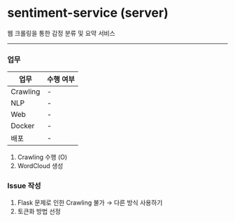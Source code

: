 # sentiment-service (server)
웹 크롤링을 통한 감정 분류 및 요약 서비스

---
### 업무
| 업무      | 수행 여부 |
|-----------|----------|
| Crawling  | -        |
| NLP       | -        |
| Web       | -        |
| Docker    | -        |
| 배포    | -          |

1. Crawling 수행 (O)
2. WordCloud 생성 

### Issue 작성 
1. Flask 문제로 인한 Crawling 불가
→ 다른 방식 사용하기
2. 토큰화 방법 선정

